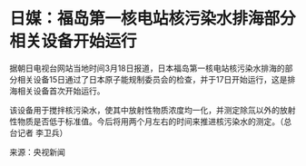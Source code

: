 # 日媒：福岛第一核电站核污染水排海部分相关设备开始运行

据朝日电视台网站当地时间3月18日报道，日本福岛第一核电站核污染水排海的部分相关设备15日通过了日本原子能规制委员会的检查，并于17日开始运行，这是排海相关设备首次开始运行。

该设备用于搅拌核污染水，使其中放射性物质浓度均一化，并测定除氚以外的放射性物质是否低于标准值。今后将用两个月左右的时间来推进核污染水的测定。（总台记者
李卫兵）

来源：央视新闻

